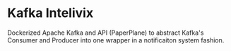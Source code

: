 
# Kafka Intelivix

Dockerized Apache Kafka and API (PaperPlane) to abstract Kafka's Consumer and Producer into one wrapper in a notificaiton system fashion.

